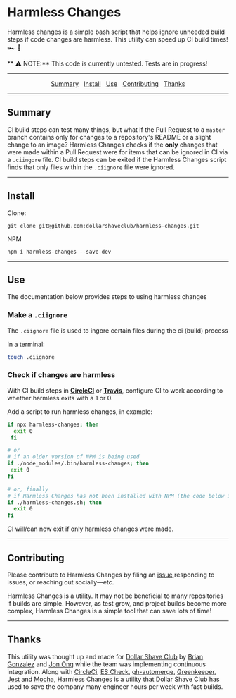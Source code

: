 # Harmless Changes

Harmless changes is a simple bash script that helps ignore unneeded build steps if code changes are harmless. This utility can speed up CI build times! 🏎 💨

** ⚠️ NOTE:** This code is currently untested. Tests are in progress! 

---

<p align="center">
  <a href="#summary">Summary</a>&nbsp;&nbsp;
  <a href="#install">Install</a>&nbsp;&nbsp;
  <a href="#use">Use</a>&nbsp;&nbsp;
  <a href="#contributing">Contributing</a>&nbsp;&nbsp;
  <a href="#thanks">Thanks</a>
</p>

---

## Summary

CI build steps can test many things, but what if the Pull Request to a `master` branch contains only for changes to a repository's README or a slight change to an image? Harmless Changes checks if the **only** changes that were made within a Pull Request were for items that can be ignored in CI via a `.ciingore` file. CI build steps can be exited if the Harmless Changes script finds that only files within the `.ciignore` file were ignored.

----

## Install

Clone:
```
git clone git@github.com:dollarshaveclub/harmless-changes.git
```
NPM 
```
npm i harmless-changes --save-dev
```

----

## Use

The documentation below provides steps to using harmless changes

### Make a `.ciignore`

The `.ciignore` file is used to ingore certain files during the ci (build) process

In a terminal:
```bash
touch .ciignore
```

### Check if changes are harmless

With CI build steps in **[CircleCI]()** or **[Travis]()**, configure CI to work according to whether harmless exits with a 1 or 0.

Add a script to run harmless changes, in example:

```bash
if npx harmless-changes; then
  exit 0
 fi

# or 
# if an older version of NPM is being used
if ./node_modules/.bin/harmless-changes; then
 exit 0
fi

# or, finally
# if Harmless Changes has not been installed with NPM (the code below is an assumed path)
if ./harmless-changes.sh; then
  exit 0
fi
```

CI will/can now exit if only harmless changes were made.

----

## Contributing

Please contribute to Harmless Changes by filing an [issue](/issues),responding to issues, or reaching out socially—etc.

Harmless Changes is a utility. It may not be beneficial to many repositories if builds are simple. However, as test grow, and project builds become more complex, Harmless Changes is a simple tool that can save lots of time!

----

## Thanks

This utility was thought up and made for [Dollar Shave Club](https://www.dollarshaveclub.com/home) by [Brian Gonzalez](https://github.com/briangonzalez/) and [Jon Ong](https://github.com/jonathanong) while the team was implementing continuous integration. Along with [CircleCi](https://circleci.com/), [ES Check](https://www.npmjs.com/package/es-check), [gh-automerge](https://github.com/jonathanong/gh-automerge), [Greenkeeper](https://greenkeeper.io/), [Jest](https://facebook.github.io/jest/) and [Mocha](https://mochajs.org/), Harmless Changes is a utility that Dollar Shave Club has used to save the company many engineer hours per week with fast builds. 


